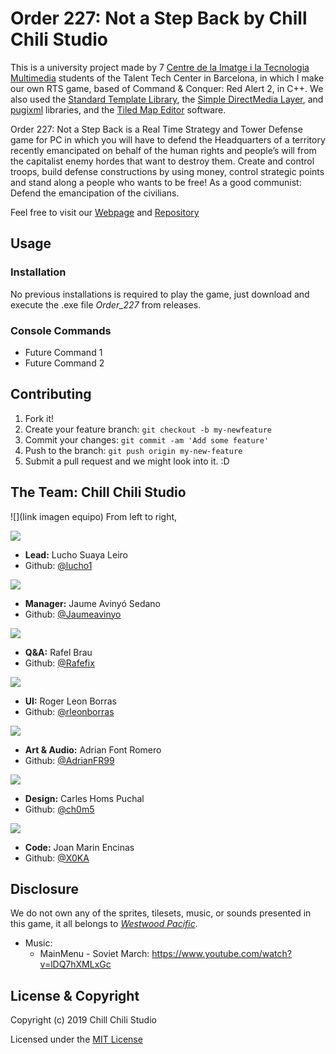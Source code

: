 # Order 227: Not a Step Back by Chill Chili Studio

This is a university project made by 7 [Centre de la Imatge i la Tecnologia Multimedia](https://www.citm.upc.edu/ing/) students of the Talent Tech Center in Barcelona, in which I make our own RTS game, based of Command & Conquer: Red Alert 2, in C++. We also used the [Standard Template Library](https://en.wikipedia.org/wiki/Standard_Template_Library), the [Simple DirectMedia Layer](https://www.libsdl.org/), and [pugixml](https://pugixml.org/) libraries, and the [Tiled Map Editor](https://www.mapeditor.org/) software.

Order 227: Not a Step Back is a Real Time Strategy and Tower Defense game for PC in which you will have to defend the Headquarters of a territory recently emancipated on behalf of the human rights and people’s will from the capitalist enemy hordes that want to destroy them. Create and control troops, build defense constructions by using money, control strategic points and stand along a people who wants to be free! As a good communist: Defend the emancipation of the civilians.

Feel free to visit our [Webpage](https://chillchilistudio.github.io/Order_227/) and [Repository](https://github.com/ChillChiliStudio/Order_227)

## Usage
### Installation
No previous installations is required to play the game, just download and execute the .exe file *Order_227* from releases.

### Console Commands
* Future Command 1
* Future Command 2

## Contributing
1. Fork it!
2. Create your feature branch: `git checkout -b my-newfeature`
3. Commit your changes: `git commit -am 'Add some
feature'`
4. Push to the branch: `git push origin my-new-feature`
5. Submit a pull request and we might look into it. :D

## The Team: Chill Chili Studio
![](link imagen equipo)
From left to right,

![](https://raw.githubusercontent.com/ChillChiliStudio/Order_227/gh-pages/Graphic%20Resources/Members%20Fotos/Lucho.png)
* **Lead:** Lucho Suaya Leiro
*  Github: [@lucho1](https://github.com/lucho1)

![](https://raw.githubusercontent.com/ChillChiliStudio/Order_227/gh-pages/Graphic%20Resources/Members%20Fotos/James.png)
* **Manager:** Jaume Avinyó Sedano
*  Github: [@Jaumeavinyo](https://github.com/Jaumeavinyo)

![](https://raw.githubusercontent.com/ChillChiliStudio/Order_227/gh-pages/Graphic%20Resources/Members%20Fotos/Rafel.png)
* **Q&A:** Rafel Brau
*  Github: [@Rafefix](https://github.com/Rafefix) 

![](https://raw.githubusercontent.com/ChillChiliStudio/Order_227/gh-pages/Graphic%20Resources/Members%20Fotos/Ruier.png)
* **UI:** Roger Leon Borras
*  Github: [@rleonborras](https://github.com/rleonborras) 

![](https://raw.githubusercontent.com/ChillChiliStudio/Order_227/gh-pages/Graphic%20Resources/Members%20Fotos/andriang.png)
* **Art & Audio:** Adrian Font Romero
*  Github: [@AdrianFR99](https://github.com/AdrianFR99)

![](https://raw.githubusercontent.com/ChillChiliStudio/Order_227/gh-pages/Graphic%20Resources/Members%20Fotos/KRLS.png)
* **Design:** Carles Homs Puchal
*  Github: [@ch0m5](https://github.com/ch0m5)

![](https://raw.githubusercontent.com/ChillChiliStudio/Order_227/gh-pages/Graphic%20Resources/Members%20Fotos/Joan.png)
* **Code:** Joan Marin Encinas
*  Github: [@X0KA](https://github.com/X0KA)

## Disclosure
We do not own any of the sprites, tilesets, music, or sounds presented in this game, it all belongs to *[Westwood Pacific](https://en.wikipedia.org/wiki/EA_Pacific)*.

* Music: 
	* MainMenu - Soviet March: https://www.youtube.com/watch?v=lDQ7hXMLxGc
	
## License & Copyright 

Copyright (c) 2019 Chill Chili Studio

Licensed under the [MIT License](LICENSE.txt)